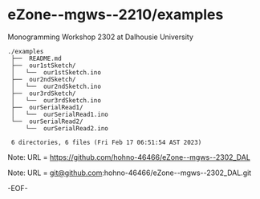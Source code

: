 # eZone--mgws--2210/examples

Monogramming Workshop 2302 at Dalhousie University

    ./examples
     ├──  README.md
     ├──  our1stSketch/
     │   └──  our1stSketch.ino
     ├──  our2ndSketch/
     │   └──  our2ndSketch.ino
     ├──  our3rdSketch/
     │   └──  our3rdSketch.ino
     ├──  ourSerialRead1/
     │   └──  ourSerialRead1.ino
     └──  ourSerialRead2/
         └──  ourSerialRead2.ino
     
     6 directories, 6 files (Fri Feb 17 06:51:54 AST 2023)

Note: URL = https://github.com/hohno-46466/eZone--mgws--2302_DAL

Note: URL = git@github.com:hohno-46466/eZone--mgws--2302_DAL.git

-EOF-
